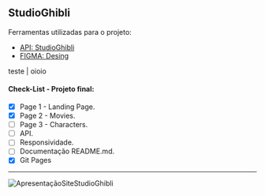 ## StudioGhibli
Ferramentas utilizadas para o projeto:
- [API: StudioGhibli](https://ghibliapi.vercel.app/)
- [FIGMA: Desing](https://www.figma.com/file/Wit1TMZuRWQVbYGNrZJ4tp/Page-Studio-Ghibli?type=design&node-id=0-1&mode=design&t=aiSyrRLgLVOVH6vs-0)

teste | oioio




  
#### Check-List - Projeto final:
- [x] Page 1 - Landing Page.
- [x] Page 2 - Movies.
- [ ] Page 3 - Characters.
- [ ] API.
- [ ] Responsividade.
- [ ] Documentação README.md.
- [x] Git Pages  
------------------
![ApresentaçãoSiteStudioGhibli](https://github.com/Paivaas/StudioGhibli/assets/123731976/bc9c63e7-3a6a-46ef-802c-e9f5ea21cd89)
